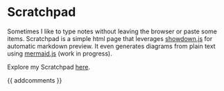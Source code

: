 Scratchpad
==========

Sometimes I like to type notes without leaving the browser or paste some items. Scratchpad is a simple html page that leverages [showdown.js](https://showdownjs.com/) for automatic markdown preview. It even generates diagrams from plain text using [mermaid.js](https://mermaid.js.org/) (work in progress).

Explore my Scratchpad [here](/assets/scratchpad.html).

{{ addcomments }}
